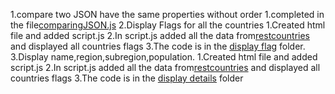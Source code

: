1.compare two JSON have the same properties without order
    1.completed in the file[comparingJSON.js](./comparingJSON.js)
2.Display Flags for all the countries
     1.Created html file and added script.js
     2.In script.js added all the data from[restcountries](https://restcountries.com/v3.1/all) and displayed all countries flags
     3.The code is in the [display flag](./display%20flags/) folder.
3.Display name,region,subregion,population.
     1.Created html file and added script.js
     2.In script.js added all the data from[restcountries](https://restcountries.com/v3.1/all) and displayed all countries flags
     3.The code is in the [display details](./display%20details/) folder